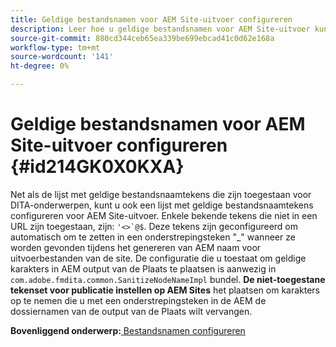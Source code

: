 ```yaml
---
title: Geldige bestandsnamen voor AEM Site-uitvoer configureren
description: Leer hoe u geldige bestandsnamen voor AEM Site-uitvoer kunt configureren
source-git-commit: 880cd344ceb65ea339be699ebcad41c0d62e168a
workflow-type: tm+mt
source-wordcount: '141'
ht-degree: 0%

---
```


# Geldige bestandsnamen voor AEM Site-uitvoer configureren {#id214GK0X0KXA}

Net als de lijst met geldige bestandsnaamtekens die zijn toegestaan voor DITA-onderwerpen, kunt u ook een lijst met geldige bestandsnaamtekens configureren voor AEM Site-uitvoer. Enkele bekende tekens die niet in een URL zijn toegestaan, zijn: ```'<>`@$```. Deze tekens zijn geconfigureerd om automatisch om te zetten in een onderstrepingsteken &quot;_&quot; wanneer ze worden gevonden tijdens het genereren van AEM naam voor uitvoerbestanden van de site. De configuratie die u toestaat om geldige karakters in AEM output van de Plaats te plaatsen is aanwezig in `com.adobe.fmdita.common.SanitizeNodeNameImpl` bundel. **De niet-toegestane tekenset voor publicatie instellen op AEM Sites** het plaatsen om karakters op te nemen die u met een onderstrepingsteken in de AEM de dossiernamen van de output van de Plaats wilt vervangen.

**Bovenliggend onderwerp:**[ Bestandsnamen configureren](conf-file-names.md)
